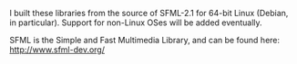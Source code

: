 I built these libraries from the source of SFML-2.1 for 64-bit Linux (Debian, in particular).
Support for non-Linux OSes will be added eventually.

SFML is the Simple and Fast Multimedia Library, and can be found here: http://www.sfml-dev.org/